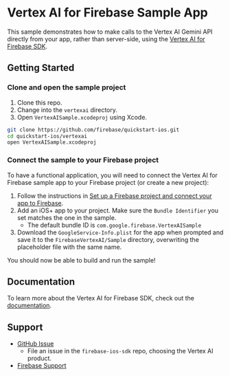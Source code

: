 # Vertex AI for Firebase Sample App

This sample demonstrates how to make calls to the Vertex AI Gemini API directly
from your app, rather than server-side, using the
[Vertex AI for Firebase SDK](https://firebase.google.com/docs/vertex-ai/get-started?platform=ios).

## Getting Started

### Clone and open the sample project

1. Clone this repo.
1. Change into the `vertexai` directory.
1. Open `VertexAISample.xcodeproj` using Xcode.

```bash
git clone https://github.com/firebase/quickstart-ios.git
cd quickstart-ios/vertexai
open VertexAISample.xcodeproj
```

### Connect the sample to your Firebase project

To have a functional application, you will need to connect the Vertex AI for
Firebase sample app to your Firebase project (or create a new project):

1. Follow the instructions in
   [Set up a Firebase project and connect your app to Firebase](https://firebase.google.com/docs/vertex-ai/get-started?platform=ios#set-up-firebase).
2. Add an iOS+ app to your project. Make sure the `Bundle Identifier` you set
   matches the one in the sample.
     - The default bundle ID is `com.google.firebase.VertexAISample`
3. Download the `GoogleService-Info.plist` for the app when prompted and save
   it to the `FirebaseVertexAI/Sample` directory, overwriting the placeholder
   file with the same name.

You should now be able to build and run the sample!

## Documentation

To learn more about the Vertex AI for Firebase SDK, check out the
[documentation](https://firebase.google.com/docs/vertex-ai).

## Support

- [GitHub Issue](https://github.com/firebase/firebase-ios-sdk/issues/new/choose)
  - File an issue in the `firebase-ios-sdk` repo, choosing the Vertex AI product.
- [Firebase Support](https://firebase.google.com/support/)
